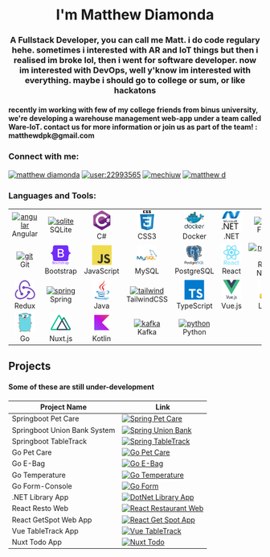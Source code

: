 <h1 align="center">I'm Matthew Diamonda</h1>
<h3 align="center">A Fullstack Developer, you can call me Matt. i do code regulary hehe. sometimes i interested with AR and IoT things but then i realised im broke lol, then i went for software developer. now im interested with DevOps, well y'know im interested with everything. maybe i should go to college or sum, or like hackatons</h3>

<h4>recently im working with few of my college friends from binus university, we're developing a warehouse management web-app under a team called Ware-IoT. contact us for more information or join us as part of the team! : matthewdpk@gmail.com </h4>

<h3 align="left">Connect with me:</h3>
<p align="left">
<a href="https://www.linkedin.com/in/matthew-diamonda-6a63a6271" target="blank"><img align="center" src="https://raw.githubusercontent.com/rahuldkjain/github-profile-readme-generator/master/src/images/icons/Social/linked-in-alt.svg" alt="matthew diamonda" height="30" width="40" /></a>
<a href="https://stackoverflow.com/users/user:22993565" target="blank"><img align="center" src="https://raw.githubusercontent.com/rahuldkjain/github-profile-readme-generator/master/src/images/icons/Social/stack-overflow.svg" alt="user:22993565" height="30" width="40" /></a>
<a href="https://instagram.com/mechiuw" target="blank"><img align="center" src="https://raw.githubusercontent.com/rahuldkjain/github-profile-readme-generator/master/src/images/icons/Social/instagram.svg" alt="mechiuw" height="30" width="40" /></a>
<a href="https://dribbble.com/mechiuw" target="blank"><img align="center" src="https://raw.githubusercontent.com/rahuldkjain/github-profile-readme-generator/master/src/images/icons/Social/dribbble.svg" alt="matthew d" height="30" width="40" /></a>
</p>
<h3 align="left">Languages and Tools:</h3>
<table>
  <tr>
    <td align="center" width="96">
      <a href="https://angular.io" target="_blank" rel="noreferrer">
        <img src="https://angular.io/assets/images/logos/angular/angular.svg" alt="angular" width="40" height="40"/>
      </a>
      <br>Angular
    </td>
    <td align="center" width="96">
      <a href="https://www.sqlite.org/" target="_blank" rel="noreferrer">
        <img src="https://www.vectorlogo.zone/logos/sqlite/sqlite-icon.svg" alt="sqlite" width="40" height="40"/>
      </a>
      <br>SQLite
    </td>
    <td align="center" width="96">
      <a href="https://www.w3schools.com/cs/" target="_blank" rel="noreferrer">
        <img src="https://raw.githubusercontent.com/devicons/devicon/master/icons/csharp/csharp-original.svg" alt="csharp" width="40" height="40"/>
      </a>
      <br>C#
    </td>
    <td align="center" width="96">
      <a href="https://www.w3schools.com/css/" target="_blank" rel="noreferrer">
        <img src="https://raw.githubusercontent.com/devicons/devicon/master/icons/css3/css3-original-wordmark.svg" alt="css3" width="40" height="40"/>
      </a>
      <br>CSS3
    </td>
    <td align="center" width="96">
      <a href="https://www.docker.com/" target="_blank" rel="noreferrer">
        <img src="https://raw.githubusercontent.com/devicons/devicon/master/icons/docker/docker-original-wordmark.svg" alt="docker" width="40" height="40"/>
      </a>
      <br>Docker
    </td>
    <td align="center" width="96">
      <a href="https://dotnet.microsoft.com/" target="_blank" rel="noreferrer">
        <img src="https://raw.githubusercontent.com/devicons/devicon/master/icons/dot-net/dot-net-original-wordmark.svg" alt="dotnet" width="40" height="40"/>
      </a>
      <br>.NET
    </td>
    <td align="center" width="96">
      <a href="https://www.figma.com/" target="_blank" rel="noreferrer">
        <img src="https://www.vectorlogo.zone/logos/figma/figma-icon.svg" alt="figma" width="40" height="40"/>
      </a>
      <br>Figma
    </td>
  </tr>
  <tr>
    <td align="center" width="96">
      <a href="https://git-scm.com/" target="_blank" rel="noreferrer">
        <img src="https://www.vectorlogo.zone/logos/git-scm/git-scm-icon.svg" alt="git" width="40" height="40"/>
      </a>
      <br>Git
    </td>
    <td align="center" width="96">
      <a href="https://getbootstrap.com" target="_blank" rel="noreferrer">
        <img src="https://raw.githubusercontent.com/devicons/devicon/master/icons/bootstrap/bootstrap-plain-wordmark.svg" alt="bootstrap" width="40" height="40"/>
      </a>
      <br>Bootstrap
    </td>
    <td align="center" width="96">
      <a href="https://developer.mozilla.org/en-US/docs/Web/JavaScript" target="_blank" rel="noreferrer">
        <img src="https://raw.githubusercontent.com/devicons/devicon/master/icons/javascript/javascript-original.svg" alt="javascript" width="40" height="40"/>
      </a>
      <br>JavaScript
    </td>
    <td align="center" width="96">
      <a href="https://www.mysql.com/" target="_blank" rel="noreferrer">
        <img src="https://raw.githubusercontent.com/devicons/devicon/master/icons/mysql/mysql-original-wordmark.svg" alt="mysql" width="40" height="40"/>
      </a>
      <br>MySQL
    </td>
    <td align="center" width="96">
      <a href="https://www.postgresql.org" target="_blank" rel="noreferrer">
        <img src="https://raw.githubusercontent.com/devicons/devicon/master/icons/postgresql/postgresql-original-wordmark.svg" alt="postgresql" width="40" height="40"/>
      </a>
      <br>PostgreSQL
    </td>
    <td align="center" width="96">
      <a href="https://reactjs.org/" target="_blank" rel="noreferrer">
        <img src="https://raw.githubusercontent.com/devicons/devicon/master/icons/react/react-original-wordmark.svg" alt="react" width="40" height="40"/>
      </a>
      <br>React
    </td>
    <td align="center" width="96">
      <a href="https://reactnative.dev/" target="_blank" rel="noreferrer">
        <img src="https://reactnative.dev/img/header_logo.svg" alt="reactnative" width="40" height="40"/>
      </a>
      <br>React Native
    </td>
  </tr>
  <tr>
    <td align="center" width="96">
      <a href="https://redux.js.org" target="_blank" rel="noreferrer">
        <img src="https://raw.githubusercontent.com/devicons/devicon/master/icons/redux/redux-original.svg" alt="redux" width="40" height="40"/>
      </a>
      <br>Redux
    </td>
    <td align="center" width="96">
      <a href="https://spring.io/" target="_blank" rel="noreferrer">
        <img src="https://www.vectorlogo.zone/logos/springio/springio-icon.svg" alt="spring" width="40" height="40"/>
      </a>
      <br>Spring
    </td>
    <td align="center" width="96">
      <a href="https://www.java.com" target="_blank" rel="noreferrer">
        <img src="https://raw.githubusercontent.com/devicons/devicon/master/icons/java/java-original.svg" alt="java" width="40" height="40"/>
      </a>
      <br>Java
    </td>
    <td align="center" width="96">
      <a href="https://tailwindcss.com/" target="_blank" rel="noreferrer">
        <img src="https://www.vectorlogo.zone/logos/tailwindcss/tailwindcss-icon.svg" alt="tailwind" width="40" height="40"/>
      </a>
      <br>TailwindCSS
    </td>
    <td align="center" width="96">
      <a href="https://www.typescriptlang.org/" target="_blank" rel="noreferrer">
        <img src="https://raw.githubusercontent.com/devicons/devicon/master/icons/typescript/typescript-original.svg" alt="typescript" width="40" height="40"/>
      </a>
      <br>TypeScript
    </td>
    <td align="center" width="96">
      <a href="https://vuejs.org/" target="_blank" rel="noreferrer">
        <img src="https://raw.githubusercontent.com/devicons/devicon/master/icons/vuejs/vuejs-original-wordmark.svg" alt="vuejs" width="40" height="40"/>
      </a>
      <br>Vue.js
    </td>
    <td align="center" width="96">
      <a href="https://www.linux.org/" target="_blank" rel="noreferrer">
        <img src="https://raw.githubusercontent.com/devicons/devicon/master/icons/linux/linux-original.svg" alt="linux" width="40" height="40"/>
      </a>
      <br>Linux
    </td>
  </tr>
  <tr>
    <td align="center" width="96">
      <a href="https://golang.org/" target="_blank" rel="noreferrer">
        <img src="https://raw.githubusercontent.com/devicons/devicon/master/icons/go/go-original.svg" alt="go" width="40" height="40"/>
      </a>
      <br>Go
    </td>
    <td align="center" width="96">
      <a href="https://nuxtjs.org/" target="_blank" rel="noreferrer">
        <img src="https://raw.githubusercontent.com/devicons/devicon/master/icons/nuxtjs/nuxtjs-original.svg" alt="nuxtjs" width="40" height="40"/>
      </a>
      <br>Nuxt.js
    </td>
    <td align="center" width="96">
      <a href="https://kotlinlang.org/" target="_blank" rel="noreferrer">
        <img src="https://raw.githubusercontent.com/devicons/devicon/master/icons/kotlin/kotlin-original.svg" alt="kotlin" width="40" height="40"/>
      </a>
      <br>Kotlin
    </td>
    <td align="center" width="96">
      <a href="https://kafka.apache.org/" target="_blank" rel="noreferrer">
        <img src="https://www.vectorlogo.zone/logos/apache_kafka/apache_kafka-icon.svg" alt="kafka" width="40" height="40"/>
      </a>
      <br>Kafka
    </td>
    <td align="center" width="96">
      <a href="https://python.org/" target="_blank" rel="noreferrer">
        <img src="https://www.vectorlogo.zone/logos/python/python-icon.svg" alt="python" width="40" height="40"/>
      </a>
      <br>Python
    </td>
  </tr>
</table>

<h2>Projects</h2>
<h4>Some of these are still under-development</h4>

| Project Name  | Link |
| ------------- | ------------- |
| Springboot Pet Care | [![Spring Pet Care](https://img.shields.io/badge/Link-GitHub-green)](https://github.com/Mechiuw/Springboot.PetCare-Business-Service) |
| Springboot Union Bank System | [![Spring Union Bank](https://img.shields.io/badge/Link-GitHub-green)](https://github.com/Mechiuw/SpringBoot_Union-Bank-ATM-System) |
| Springboot TableTrack | [![Spring TableTrack](https://img.shields.io/badge/Link-GitHub-green)](https://github.com/Mechiuw/SpringBoot_TableTrack-Management-App) |
| Go Pet Care | [![Go Pet Care](https://img.shields.io/badge/Link-GitHub-blue)](https://github.com/Mechiuw/Go.Pet-Care) |
| Go E-Bag | [![Go E-Bag](https://img.shields.io/badge/Link-GitHub-blue)](https://github.com/Mechiuw/Go.E-Bag-System) |
| Go Temperature | [![Go Temperature](https://img.shields.io/badge/Link-GitHub-blue)](https://github.com/Mechiuw/Go.Temperature-Converter) |
| Go Form-Console | [![Go Form](https://img.shields.io/badge/Link-GitHub-blue)](https://github.com/Mechiuw/Go.Form-Console-System) |
| .NET Library App | [![DotNet Library App](https://img.shields.io/badge/Link-GitHub-purple)](https://github.com/Mechiuw/ASP.NET_Core_8-Enigpus-App) |
| React Resto Web | [![React Restaurant Web](https://img.shields.io/badge/Link-GitHub-darkblue)](https://github.com/Mechiuw/mini-project-react-restaurant-website) |
| React GetSpot Web App | [![React Get Spot App](https://img.shields.io/badge/Link-GitHub-darkblue)](https://github.com/Mechiuw/ReactJs_GetSpot-Placement-System-FE) |
| Vue TableTrack App | [![Vue TableTrack](https://img.shields.io/badge/Link-GitHub-lightgreen)](https://github.com/Mechiuw/Vue.TableTrack-Website-Back_Office) |
| Nuxt Todo App | [![Nuxt Todo](https://img.shields.io/badge/Link-GitHub-lightgreen)](https://github.com/Mechiuw/Nuxt.TodoApp) |


